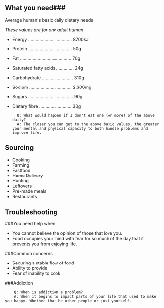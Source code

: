 ## What you need###

Average human's basic daily dietary needs

*These values are for one adult human*

* Energy ................................... 8700kJ
* Protein ................................... 50g
* Fat ......................................... 70g
* Saturated fatty acids .............. 24g
* Carbohydrate ......................... 310g
* Sodium .................................. 2,300mg
* Sugars .................................... 90g
* Dietary fibre .......................... 30g


        Q: What would happen if I don't eat one (or more) of the above daily?
        A: The closer you can get to the above basic values, the greater your mental and physical capacity to both handle problems and improve life.
        
## Sourcing
* Cooking
* Farming
* Fastfood
* Home Delivery
* Hunting
* Leftovers
* Pre-made meals
* Restaurants

## Troubleshooting


###You need help when

* You cannot believe the opinion of those that love you.
* Food occupies your mind with fear for so much of the day that it prevents you from enjoying life.

###Common concerns

* Securing a stable flow of food
* Ability to provide
* Fear of inability to cook

###Addiction


        Q: When is addiction a problem?
        A: When it begins to impact parts of your life that used to make you happy. Whether that be other people or just yourself.
